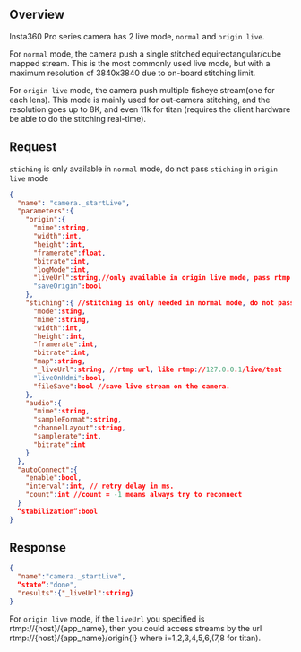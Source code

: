 ## Overview

Insta360 Pro series camera has 2 live mode, `normal` and `origin live`.  

For `normal` mode, the camera push a single stitched equirectangular/cube mapped stream. This is the most commonly used live mode, but with a maximum resolution of 3840x3840 due to on-board stitching limit.

For `origin live` mode, the camera push multiple fisheye stream(one for each lens). This mode is mainly used for out-camera stitching, and the resolution goes up to 8K, and even 11k for titan (requires the client hardware be able to do the stitching real-time).



## Request

`stiching` is only available in `normal` mode, do not pass `stiching` in `origin live` mode

```json
{
  "name": "camera._startLive",
  "parameters":{
    "origin":{
      "mime":string,
      "width":int,
      "height":int,
      "framerate":float,
      "bitrate":int,
      "logMode":int, 
      "liveUrl":string,//only available in origin live mode, pass rtmp url without stream name. eg. rtmp://127.0.0.1/live
      "saveOrigin":bool 
    },
    "stiching":{ //stitching is only needed in normal mode, do not pass this param for origin live mode
      "mode":sting,
      "mime":string,
      "width":int,
      "height":int,
      "framerate":int,
      "bitrate":int, 
      "map":string, 
      "_liveUrl":string, //rtmp url, like rtmp://127.0.0.1/live/test
      "liveOnHdmi":bool, 
      "fileSave":bool //save live stream on the camera.
    },
    "audio":{
      "mime":string,
      "sampleFormat":string,
      "channelLayout":string,
      "samplerate":int,
      "bitrate":int
    }
  },
  "autoConnect":{
    "enable":bool, 
    "interval":int, // retry delay in ms.
    "count":int //count = -1 means always try to reconnect
  }
  “stabilization”:bool
}
```



## Response

```json
{
  "name":"camera._startLive",
  “state”:"done",
  "results":{"_liveUrl":string}
}
```

For `origin live` mode, if the `liveUrl` you specified is rtmp://{host}/{app_name}, then you could access streams by the url rtmp://{host}/{app_name}/origin{i} where i=1,2,3,4,5,6,(7,8 for titan).